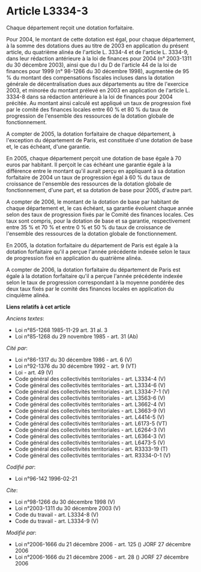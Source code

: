 # Article L3334-3

Chaque département reçoit une dotation forfaitaire. 

Pour 2004, le montant de cette dotation est égal, pour chaque département, à la somme des dotations dues au titre de 2003 en
application du présent article, du quatrième alinéa de l'article L. 3334-4 et de l'article L. 3334-9, dans leur rédaction
antérieure à la loi de finances pour 2004 (n° 2003-1311 du 30 décembre 2003), ainsi que du I du D de l'article 44 de la loi
de finances pour 1999 (n° 98-1266 du 30 décembre 1998), augmentée de 95 % du montant des compensations fiscales incluses dans
la dotation générale de décentralisation dues aux départements au titre de l'exercice 2003, et minorée du montant prélevé en
2003 en application de l'article L. 3334-8 dans sa rédaction antérieure à la loi de finances pour 2004 précitée. Au montant
ainsi calculé est appliqué un taux de progression fixé par le comité des finances locales entre 60 % et 80 % du taux de
progression de l'ensemble des ressources de la dotation globale de fonctionnement.

A compter de 2005, la dotation forfaitaire de chaque département, à l'exception du département de Paris, est constituée d'une
dotation de base et, le cas échéant, d'une garantie. 

En 2005, chaque département perçoit une dotation de base égale à 70 euros par habitant. Il perçoit le cas échéant une
garantie égale à la différence entre le montant qu'il aurait perçu en appliquant à sa dotation forfaitaire de 2004 un taux de
progression égal à 60 % du taux de croissance de l'ensemble des ressources de la dotation globale de fonctionnement, d'une
part, et sa dotation de base pour 2005, d'autre part.

A compter de 2006, le montant de la dotation de base par habitant de chaque département et, le cas échéant, sa garantie
évoluent chaque année selon des taux de progression fixés par le Comité des finances locales. Ces taux sont compris, pour la
dotation de base et sa garantie, respectivement entre 35 % et 70 % et entre 0 % et 50 % du taux de croissance de l'ensemble
des ressources de la dotation globale de fonctionnement. 

En 2005, la dotation forfaitaire du département de Paris est égale à la dotation forfaitaire qu'il a perçue l'année
précédente indexée selon le taux de progression fixé en application du quatrième alinéa.

A compter de 2006, la dotation forfaitaire du département de Paris est égale à la dotation forfaitaire qu'il a perçue l'année
précédente indexée selon le taux de progression correspondant à la moyenne pondérée des deux taux fixés par le comité des
finances locales en application du cinquième alinéa.

**Liens relatifs à cet article**

_Anciens textes_:

  - Loi n°85-1268 1985-11-29 art. 31 al. 3
  - Loi n°85-1268 du 29 novembre 1985 - art. 31 (Ab)

_Cité par_:

  - Loi n°86-1317 du 30 décembre 1986 - art. 6 (V)
  - Loi n°92-1376 du 30 décembre 1992 - art. 9 (VT)
  - Loi - art. 49 (V)
  - Code général des collectivités territoriales - art. L3334-4 (V)
  - Code général des collectivités territoriales - art. L3334-6 (V)
  - Code général des collectivités territoriales - art. L3334-7-1 (V)
  - Code général des collectivités territoriales - art. L3563-6 (V)
  - Code général des collectivités territoriales - art. L3662-4 (V)
  - Code général des collectivités territoriales - art. L3663-9 (V)
  - Code général des collectivités territoriales - art. L4414-5 (V)
  - Code général des collectivités territoriales - art. L6173-5 (VT)
  - Code général des collectivités territoriales - art. L6264-3 (V)
  - Code général des collectivités territoriales - art. L6364-3 (V)
  - Code général des collectivités territoriales - art. L6473-5 (V)
  - Code général des collectivités territoriales - art. R3333-19 (T)
  - Code général des collectivités territoriales - art. R3334-0-1 (V)

_Codifié par_:

  - Loi n°96-142 1996-02-21

_Cite_:

  - Loi n°98-1266 du 30 décembre 1998 (V)
  - Loi n°2003-1311 du 30 décembre 2003 (V)
  - Code du travail - art. L3334-8 (V)
  - Code du travail - art. L3334-9 (V)

_Modifié par_:

  - Loi n°2006-1666 du 21 décembre 2006 - art. 125 () JORF 27 décembre 2006
  - Loi n°2006-1666 du 21 décembre 2006 - art. 28 () JORF 27 décembre 2006
